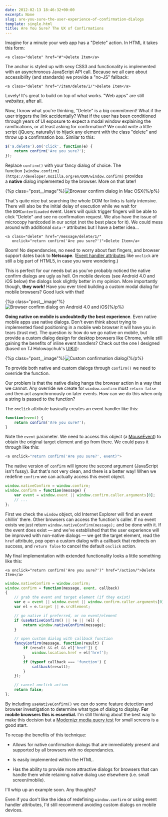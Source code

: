 ```yaml
---
date: 2012-02-13 18:46:32+00:00
excerpt: None
slug: are-you-sure-the-user-experience-of-confirmation-dialogs
template: single.html
title: Are You Sure? The UX of Confirmations
---
```


Imagine for a minute your web app has a "Delete" action. In HTML it takes this form:

````markup
<a class="delete" href="#">Delete Item</a>
````

The anchor is styled up with sexy CSS3 and functionality is implemented with an asynchronous JavaScript API call. Because we all care about accessibility (and standards) we provide a "no-JS" fallback:

````markup
<a class="delete" href="/item/delete/1/">Delete Item</a>
````

Lovely! It's great to build on top of what works. "Web apps" are still _websites_, after all.

Now, I know what you're thinking, "Delete" is a big commitment! What if the user triggers the link accidentally? What if the user has been conditioned through years of UI exposure to expect a modal window explaining the ramifications, or at least asking for confirmation? We could write a little script (jQuery, naturally) to hijack any element with the class "delete" and throw up a confirmation box. Similar to this:

````javascript
$('a.delete').on('click', function(e) {
	return confirm('Are you sure?');
});
````

Replace `confirm()` with your fancy dialog of choice. The function `[window.confirm](https://developer.mozilla.org/en/DOM/window.confirm)` provides a **native** dialog implemented by the browser. More on that later!

{%p class="post__image"%}![Browser confirm dialog in Mac OSX](http://dbushell.com/wp-content/uploads/2012/02/macosx-confirm1.png){%/p%}

That's quite nice but searching the whole DOM for links is fairly intensive. There will also be the initial delay of execution while we wait for the `DOMContentLoaded` event. Users will quick trigger fingers will be able to click "Delete" and see no confirmation request. We also have the issue of microcopy hardcoded in our script (not the best place for it). We could mess around with additional `data-*` attributes but I have a better idea...

````markup
<a class="delete" href="/message/delete/1/"
   onclick="return confirm('Are you sure?')">Delete Item</a>
````

Boom! No dependancies, no need to worry about fast fingers, and browser support dates back to **Netscape**. ([Event handler attributes](http://www.w3.org/TR/html5/webappapis.html#event-handler-attributes) like `onclick` are still a big part of HTML5, in case you were wondering.)

This is perfect for our needs but as you've probably noticed the native confirm dialogs are ugly as hell. On mobile devices (see Android 4.0 and iOS below) the dialogs look slightly better in my opinion. More importantly though, **they work!** Have you ever tried building a custom modal dialog for mobile browsers? Good luck with that!

{%p class="post__image"%}![Browser confirm dialog on Android 4.0 and iOS](http://dbushell.com/wp-content/uploads/2012/02/mobile-confirm.png){%/p%}

**Going native on mobile is undoubtedly the best experience**. Even native mobile apps use native dialogs. Don't even think about trying to implemented fixed positioning in a mobile web browser it will have you in tears (trust me). The question is: how do we go native on mobile, but provide a custom dialog design for desktop browsers like Chrome, while still gaining the benefits of inline event handlers? Check out the one I designed (based on TJ Holowaychuk's [UIKit](http://visionmedia.github.com/uikit/)):

{%p class="post__image"%}![Custom confirmation dialog](http://dbushell.com/wp-content/uploads/2012/02/custom-confirm.png){%/p%}

To provide both native and custom dialogs through `confirm()` we need to override the function.

Our problem is that the native dialog hangs the browser action in a way that we cannot. Any override we create for `window.confirm` must `return false` and then act asynchronously on later events. How can we do this when only a string is passed to the function?

The `onclick` attribute basically creates an event handler like this:

````javascript
function(event) {
	return confirm('Are you sure?');
}
````

Note the `event` parameter. We need to access this object (a [MouseEvent](https://developer.mozilla.org/en/DOM/MouseEvent)) to obtain the original target element and go from there. We could pass it through like this:

````javascript
<a onclick="return confirm('Are you sure?', event)">
````

The native version of `confirm` will ignore the second argument (JavaScript isn't fussy). But that's not very clean, and there is a better way! When we redefine `confirm` we can actually access this event object.

````javascript
window.nativeConfirm = window.confirm;
window.confirm = function(message) {
	var event = window.event || window.confirm.caller.arguments[0];
	// ...
};
````

First we check the `window` object, old Internet Explorer will find an event chillin' there. Other browsers can access the function's caller. If no event exists we just return `window.nativeConfirm(message);` and be done with it. If the event does exist — and we've established that the user experience will be improved with non-native dialogs — we get the target element, read the `href` attribute, pop open a custom dialog with a callback that redirects on success, and `return false` to cancel the default `onclick` action.

My final implementation with extended functionality looks a little something like this:

````markup
<a onclick="return confirm('Are you sure?')" href="/action/">Delete Item</a>
````


````javascript
window.nativeConfirm = window.confirm;
window.confirm = function(message, event, callback)
{
	// grab the event and target element (if they exist)
	var e = event || window.event || window.confirm.caller.arguments[0];
	var el = e.target || e.srcElement;

	// go native if preferred, or no event/element
	if (useNativeConfirm() || !e || !el) {
		return window.nativeConfirm(message);
	}

	// open custom dialog with callback function
	fancyConfirm(message, function(result) {
		if (result && el && el['href']) {
			window.location.href = el['href'];
		}
		if (typeof callback === 'function') {
			callback(result);
		}
	});

	// cancel onclick action
	return false;
};
````

By including `useNativeConfirm()` we can do some feature detection and browser investigation to determine what type of dialog to display. **For mobile browsers this is essential.** I'm still thinking about the best way to make this decision but a [Modernizr media query test](http://www.modernizr.com/docs/#mq) for small screens is a good start.

To recap the benefits of this technique:




  * Allows for native confirmation dialogs that are immediately present and supported by all browsers with no dependancies.


  * Is easily implemented within the HTML.


  * Has the ability to provide more attractive dialogs for browsers that can handle them while retaining native dialog use elsewhere (i.e. small screen/mobile).


I'll whip up an example soon. Any thoughts?

Even if you don't like the idea of redefining `window.confirm` or using event handler attributes, I'd still recommend avoiding custom dialogs on mobile devices.
